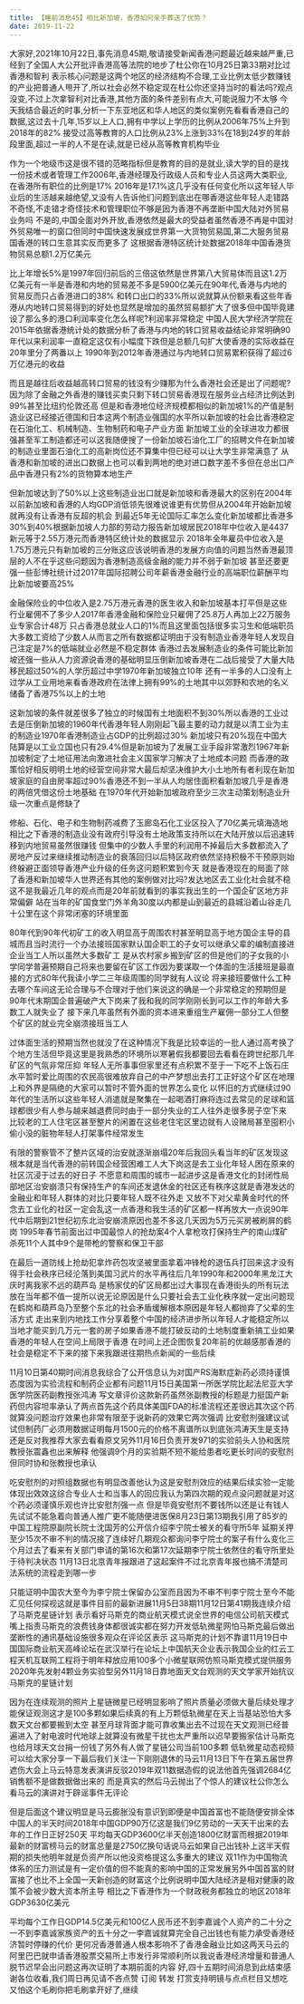 ```yaml
---
title: 【睡前消息45】相比新加坡，香港如何亲手葬送了优势？
date: 2019-11-22
---
```


大家好,2021年10月22日,事先消息45期,敬请接受新闻香港问题最近越来越严重,已经到了全国人大公开批评香港高等法院的地步了杜公你在10月25日第33期对比过香港和智利
表示核心问题是这两个地区的经济结构不合理,工业比例太低少数赚钱的产业把普通人甩开了,所以社会必然不稳定现在杜公你还坚持当时的看法吗?观点没变,不过上次拿智利对比香港,其他方面的条件差别有点大,可能说服力不太够
今天我结合最近的时事,分析一下东亚地区和华人地区的类似案例先看看香港自己的数据,这过去十几年,15岁以上人口,拥有中学以上学历的比例从2006年75%上升到2018年的82%
接受过高等教育的人口比例从23%上涨到33%在18到24岁的年龄段里面,超过一半的人不是在读,就是已经从高等教育机构毕业

作为一个地级市这是很不错的范略指标但是教育的目的是就业,读大学的目的是找一份技术或者管理工作2006年,香港经理及行政级人员和专业人员这两大类职业,在香港所有职位的比例是17%
2016年是17.1%这几乎没有任何变化所以这年轻人毕业后的生活越来越绝望,又没有人告诉他们问题到底出在哪香港这些年轻人走错路不奇怪,不走错才奇怪技术和管理职位不够是因为香港不再垄断中国大陆对外贸易业务吗
不是的,中国全面对外开放,香港依然是最大的受益者虽然香港不再是中国对外贸易唯一的窗口但同时中国快速发展成世界第一大货物贸易国,第二大服务贸易国香港的转口生意其实反而更多了
这根据香港特区统计处数据2018年中国香港货物贸易总额1.2万亿美元

比上年增长5%是1997年回归前后的三倍这依然是世界第八大贸易体而且这1.2万亿美元有一半是香港和内地的贸易差不多是5900亿美元在90年代,香港与内地的贸易反而只占香港进口的38%
和转口出口的33%所以说就算从份额来看这些年香港从内地转口贸易得到的好处也显然是增加的虽然贸易额扩大了很多但中国毕竟建设了那么多的港口利润率变化怎么样呢?利润率非常稳定
中国人民大学经济学院在2015年依据香港统计处的数据分析了香港与内地的转口贸易收益结论非常明确90年代以来利润率一直稳定这仅有小幅度下跌但是总额几句扩大使香港的实际收益在20年里分了两番以上
1990年到2012年香港通过与内地转口贸易累积获得了超过6万亿港元的收益

而且是越往后收益越高转口贸易的钱没有少赚那为什么香港社会还是出了问题呢?因为除了金融之外香港的赚钱买卖只剩下转口贸易香港现在服务业占经济比例达到99%甚至比纽约伦敦还高
但是和香港地位经济规模都相似的新加坡1%的产值是制造业这已经接近德国和日本这两个制造业强国的水平所以新加坡的社会比香港稳定在石油化工、机械制造、生物制药和电子产业方面
新加坡工业的全球进攻力都很强甚至军工制造都还可以这我随便搜了一份新加坡石油化工厂的招聘文件在新加坡的制造业里面石油化工的高新岗位还不算集中但已经可以让大学生非常满意了
从香港和新加坡的进出口数据上也可以看到两地的绝对进口数字差不多但在总出口产品中香港只有2%的货物算本地生产

但新加坡达到了50%以上这些制造业出口就是新加坡和香港最大的区别在2004年以前新加坡和香港的人均GDP消低领先很难说谁更有优势但从2004年开始新加坡就再没有让香港有反超的机会
到最近5年无论国际汇率怎么变化新加坡都比香港多30%到40%根据新加坡人力部的劳动力报告新加坡居民2018年中位收入是4437新元等于2.55万港元而香港特区统计处的数据显示
2018年全年雇员中位收入是1.75万港元只有新加坡的三分账这应该说明香港的发展方向值的问题当然香港最顶层的人不在乎这些问题因为香港制造高级金融的能力并不弱于新加坡
甚至还要更强一些彭博社统计过2017年国际招聘公司年薪香港金融行业的高端职位薪酬平均比新加坡要高25%

金融保险业的中位收入是2.75万港元香港的医生收入和新加坡基本打平但是这些行业雇佣不了多少人2017年香港金融和保险业只雇佣了25.8万人再加上22万服务业专家合计48万
只占香港总就业人口的1%而且这里面包括很多实习生和低端职员大多数工资给了少数人从而言之所有数据都证明由于没有制造业香港年轻人发现自己注定是7%的低端就业必然是不稳定群体
香港过去发展制造业的条件可能比新加坡还强一些从人力资源说香港的基础明显压倒新加坡香港在二战后接受了大量大陆移民超过50%的人学历超过中学1970年新加坡独立10年
还有一半多的人口没有上过学从工业用地来看香港政府在法律上拥有99%的土地其中以郊野和农地的名义储备了香港75%以上的土地

这新加坡的条件就差很多了独立的时候国有土地面积不到30%所以香港的工业过去是压倒新加坡的1960年代香港年轻人刚刚起飞最主要的动力就是以清工业为主的制造业1970年香港制造业占GDP的比例超过30%
新加坡只有20%现在中国大陆算是以工业立国也只有29.4%但是新加坡为了发展工业手段非常激烈1967年新加坡制定了土地征用法向激进社会主义国家学习解决了土地成本问题
而香港的政策恰好相反明明土地的经营空间非常大最后却坚决维护大小土地所有者利现在新加坡家庭的自由房率超过90%香港还不到一半从人均居住面积看新加坡几乎是香港的两倍凭借这份土地基础
在1970年代开始新加坡政府至少三次主动策划制造业升级一次重点是修缺了

修船、石化、电子和生物制药减费了玉廊岛石化工业区投入了70亿美元填海造地相比之下香港的制造业没有政府引导没有土地政策支持所以在大陆开放以后迅速转移到内地贸易虽然很赚钱
但集中的少数人手里的利润用不掉最后大多数都流入了房地产反过来继续推动制造业的衰落回归以后特区政府依然坚持积极不干预原则始终躲避正面领导香港产业升级的任务这问题积累到今天
就是香港现在的局面了除了香港和新加坡华人世界还有其他的案例做对比吗?发达地区去工业化社会就不稳这不是我最近几年的观点而是20年前就看到的事实我出生的一个国企矿区地方非常偏僻
站在当年的矿国食堂门外羊角30度以内都是山到最近的县城沿着山谷走几十公里在这个非常闭塞的环境里面

80年代到90年代初矿工的收入明显高于周围农村甚至明显高于地方国企主导的县城而且当时流行一个办法接班国家默认国企职工的子女可以继承父辈的编制直接进企业当工人所以虽然大多数矿工
是从农村家乡搬到矿区的但是他们的子女我的小学同学普遍预期自己将来也要留在矿区工作因为要谋取一个体面的生活接班是最直接的方式80年代我读小学二三年级周围的同学就有人议论
将来接班要做什么工种去哪个车间这无论合理与不合理对于他们来说这的确是一个非常稳定的预期但是90年代末期国企普遍破产大下岗来了我和我的同学刚刚长到可以工作的年龄大多数工人就失业了
接下来几年虽然有外面的资本进来重组生产雇佣一部分工人但整个矿区的就业完全崩溃接班当工人

过体面生活的预期当然也就没了在这种情况下我是比较幸运的一批人通过高考换了个地方生活但毕竟这里是我熟悉的环境所以寒暑假我都要回去看看在跨世纪那几年矿区的气氛非常压抑
年轻人无所事事但家里还有点积累不至于一下吃不上饭石庄水平暂时爱比周围的农民高很难放弃自己的中产梦想出去打工正好这个矿区在地理上和外界是隔绝的大家可以暂时不管外面的世界怎么变化
以怀旧的方式继续过90年代的生活所以这些年轻人消遣就是聚集在一起喝酒打麻将连过去常见的足球和篮球都很少有人参与越来越退费同时由于一部分失业的工人往外走很多房子空下来
比较老的工人住宅区甚至整片的闲置在这些老住宅区里边就有人设赌局甚至囤积小偷小没的脏物年轻人打架事件经常发生

有限的警察管不了整片区域的治安就逐渐崩塌20年后我回头看当年的矿区发现这根本就是当代香港的前转国企经营困难工人大下岗这是去工业化年轻人困在原来的社区沉浸于过去的好日子
不愿意和周围的城市一起进步这是香港文化的封闭性局部地区治安崩溃只有保持生产的车间还发退休金的社区还有秩序这就是香港发达的金融业和年轻人群体的对比只要年轻人既不往外走
又放不下对父辈黄金时代的怀念去工业化的社区一定会乱这一点香港和我生活的矿区都一样再放大一点说90年代中后期到21世纪初东北治安崩溃原因也差不多这几天因为5万元买房被刷屏的鹤岗
1995年春节前面出过中国最惊人的抢劫案4个人拿枪攻打保持生产的南山煤矿杀死11个人其中9个是带枪的警察和保卫干部

在最后一道防线上抢劫犯拿炸药包攻坚被里面拿着冲锋枪的退伍兵打回来这才没有得手社会秩序已经沦落到美国习武片的水平再往后几年1990年和2000年黑龙江大庆时离我家不远的葫芦岛
是杨家仗的矿区局都出过大事现在香港街头的所有玩法放在当年都不值一提所以说无论原因是什么只要社会去工业化秩序就一定出问题现在鹤岗和葫芦岛乃至整个东北的社会矛盾缓解根本原因是年轻人都抛弃了父辈的生活方式
走出来到内地找工作分享着整个中国的经济进步所以年轻人才能稳定所以当地才能买到几万元一套的房子如果香港不能打破反动的土地制度重新搞工业如果香港的年轻人在空间上局限于香港
在时间上还企图恢复20年前的优越感那香港的社会是稳定不下来的接下来我跟进往期热点新闻的一些后续

11月10日第40期时间消息我综合了公开信息认为对国产RS海默症新药必须持谨慎态度因为实验流程和制药企业都有问题11月15日美国第一所医学院比起法尼亚大学医学院医药副教授张鸿涛
写文章评价这款新药虽然张副教授的标题是力挺国产新药但内容坦率承认了两点首先这个药具体美国FDA的标准流程还差很远其次这个药就算没问题治疗效果也非常有限至于说新药的效果它两次强调
比安慰剂强建议试试但制药厂必须用数据证明每月1500元的价格不离谱所以到底张鸿涛天生是支持还是反对我推荐大家去看看原文另外11月16日负责开发971的实验前头人协和医院教授张震鑫也出来解释
他强调9个月的实验期不短不能给患者吃更长时间的安慰剂但同时协和张教授也承认

吃安慰剂的对照组数据也有明显改善他认为这是安慰剂效应的结果后续实验一定能体现出效效这综合专业人士和当事人的回应我认为第四次期的观点没问题就是对这个药必须谨慎乐观也许比安慰剂强一点
但是毕竟安慰剂不要钱所以还是让有钱人先试试不能急着向普通人推广更不能随便进医保8月23日第13期我引用了85岁的中国工程院原副院长院士沈国芳的公开信介绍李宁院士被关的看守所5年
延期关押至少15次不审不判的情况接了连续好几期观众都询问李宁院士的案子有什么变化三个月过去了看来有关部门申请的第16次和第17次延期李宁院士依然住的看守所里处于待判决状态
11月13日北京青年报跟进了这起案件不过北京青年报也搞不清楚司法系统的流程走到哪一步

只能证明中国农大至今为李宁院士保留办公室而且因为不审不判李宁院士至今不能汇见任何探视这就是事件目前的最新进展11月5日38期11月12日第41期我连续介绍了马斯克星链计划
表示看好马斯克的商业航天模式说全世界的电信公司航天模式嘴上指责马斯克的浪费钱身体都很诚实都在努力开发低轨微星网怕马斯克最后做出垄断性的通讯基础设施很多观众在评论区表示
这马斯克的计划不靠谱11月19日中国国际商业航天高峰论坛在武汉举行在论坛上中国航天企业表示我国企业的红云工程天机互联网工程将于明年释放应用100多个小微星联网仿照马斯克模式提供服务
2020年先发射4颗业务实验型另外11月18日靠地面天文台观测的天文学家开始抗议马斯克的星链计划

因为在连续观测的照片上星链微星已经明显影响了照片质量必须做大量后续处理才能保证观测这才是100多颗如果后续真的有上万颗低轨微星在天上当基站恐怕大多数天文台都要搬到太空
甚至月球背面才能可靠收集出去不过现在天文观测已经普遍进入了射电波时代地球上就算没有微星干扰也太严重所以迟早要搬家估计马斯克也给月球天文台捐一份钱了另外有人做了星链公司当前100多颗
低轨微星动态视频可以给大家分享一下最后我们关注一下刚刚退休的马云11月13日下午在第五届世界遮伤大会上马云特意发表演讲反驳2019年双11数据造假的说法他首先强调2684亿销售额不是做数据做出来的
而是真实的然后马云抛出了个惊人的建议杜公你怎么看马云的演讲对于辟谣事件无评论

但是后面这个建议明显是马云膨胀没有意识到即便是中国首富也不能随便安排全体中国人的半天时间2018年中国GDP90万亿这是我们9亿劳动的一天天干出来的去年的工作日正好250天
平均每天GDP3600亿半天创造1800亿财富而根据2019年最新的财富榜马云的财富总量是2750亿换句话说马云如果自己出钱补上这半天假期的损失他明年就是负资产所以他没资格提这么多重大的建议
双11作为中国物流体系的压力测试是有一定价值的但不能真的影响中国的正常发展另外中国首富的财富接了也比不上全国一天新创造的财富这个比例说明中国大陆经济是相对健康的政策不会被少数大资本所主导
相比之下香港作为一个财政税务都独立的地区2018年GDP3630亿美元

平均每个工作日GDP14.5亿美元和100亿人民币还不到李嘉诚个人资产的二十分之一不到李嘉诚家族资产的五十分之一李嘉诚就算完全自己出钱也有能力承受香港经济暂时停赚的代价
更何况香港普通人根本影响不了香港金融业比如这两天马云的阿里巴巴就申请香港股票交易所上市发行非常顺利所以我说香港经济增量和普通人脱节迟早会出问题这再次证明了本期前面的内容
好,四十五期时间消息到此结束感谢各位收看,我们周日再见请不吝点赞 订阅 转发 打赏支持明镜与点点栏目又想吃又怕这个毛刷你把毛刷拿开好了,继续